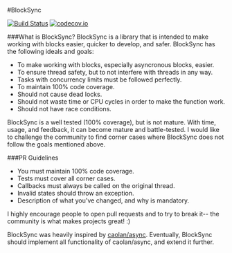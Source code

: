 #BlockSync

[![Build Status](https://travis-ci.org/BlockSync/BlockSync.svg?branch=master)](https://travis-ci.org/BlockSync/BlockSync)
[![codecov.io](http://codecov.io/github/BlockSync/BlockSync/coverage.svg?branch=master)](http://codecov.io/github/BlockSync/BlockSync?branch=master)

###What is BlockSync?
BlockSync is a library that is intended to make working with blocks easier, quicker to develop, and safer. BlockSync has the following ideals and goals:

* To make working with blocks, especially asyncronous blocks, easier.
* To ensure thread safety, but to not interfere with threads in any way.
* Tasks with concurrency limits must be followed perfectly.
* To maintain 100% code coverage.
* Should not cause dead locks.
* Should not waste time or CPU cycles in order to make the function work.
* Should not have race conditions.

BlockSync is a well tested (100% coverage), but is not mature. With time, usage, and feedback, it can become mature and battle-tested. I would like to challenge the community to find corner cases where BlockSync does not follow the goals mentioned above.

###PR Guidelines
* You must maintain 100% code coverage.
* Tests must cover all corner cases.
* Callbacks must always be called on the original thread.
* Invalid states should throw an exception.
* Description of what you've changed, and why is mandatory.

I highly encourage people to open pull requests and to try to break it-- the community is what makes projects great! :)

BlockSync was heavily inspired by [caolan/async](https://github.com/caolan/async). Eventually, BlockSync should implement all functionality of caolan/async, and extend it further.

